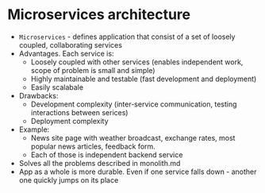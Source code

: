 # Microservices architecture

* `Microservices` - defines application that consist of a set of loosely coupled, collaborating services
* Advantages. Each service is:
	* Loosely coupled with other services (enables independent work, scope of problem is small and simple)
	* Highly maintainable and testable (fast development and deployment)
	* Easily scalabale
* Drawbacks:
	* Development complexity (inter-service communication, testing interactions between serices)
	* Deployment complexity 
* Example:
    * News site page with weather broadcast, exchange rates, most popular news articles, feedback form. 
    * Each of those is independent backend service
* Solves all the problems described in monolith.md
* App as a whole is more durable. Even if one service falls down - another one quickly jumps on its place
